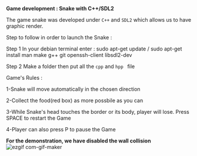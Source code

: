 **Game development : Snake with C++/SDL2**


The game snake was developed under ```C++``` and ```SDL2``` which allows us to have graphic render.

Step to follow in order to launch the Snake :

Step 1
In your debian terminal enter : sudo apt-get update / sudo apt-get install man make g++ git openssh-client libsdl2-dev

Step 2
Make a folder then put all the ```cpp``` and ```hpp ``` file





Game's Rules :

1-Snake will move automatically in the chosen direction 

2-Collect the food(red box) as more possbile as you can 

3-While Snake's head touches the border or its body, player will lose. Press SPACE to restart the Game

4-Player can also press P to pause the Game 

**For the demonstration, we have disabled the wall collision**
![ezgif com-gif-maker](https://user-images.githubusercontent.com/92313152/153208241-aa427cad-f1c9-4538-b493-bf48ea8c0971.gif)


